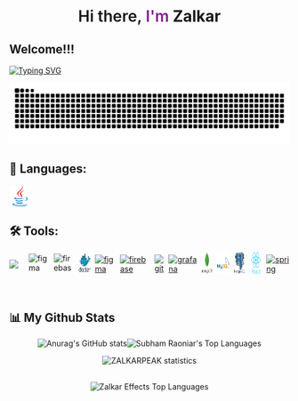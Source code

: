 <h1 align="center"><span style="color: ; font-weight: 600;">Hi there, </span><span style="color: #802290; font-weight: 600;">I'm</span> <link style="color: #FFE15D; font-weight: 00;" href="https://github.com/ZALKARPEAK" target="_blank">Zalkar</link>

## Welcome!!!

<a href="https://git.io/typing-svg"><img src="https://readme-typing-svg.herokuapp.com?font=Fira+Code&size=25&pause=1000&color=7900F7&random=false&width=435&lines=Backend+developer" alt="Typing SVG" /></a>

<div align="center">
    <link href="https://github.com/ZALKARPEAK">
    <img src="https://raw.githubusercontent.com/platane/snk/output/github-contribution-grid-snake-dark.svg"
        alt="snake" /></link>
</div>

## 🚀 Languages:

<p align="left" style="display: flex; align-items: center; gap: 0.5rem;">
    <link href="https://www.java.com" target="_blank" rel="noreferrer" > 
        <img src="https://raw.githubusercontent.com/devicons/devicon/master/icons/java/java-original.svg" alt="java" width="38" height="38"/> 
    </link>
</p>

## 🛠️ Tools:

<p style="display: flex; align-items: center; gap: 0.5rem;">
    <link href="https://github.com/" target="_blank" > 
        <img width="50px" src="https://upload.wikimedia.org/wikipedia/commons/thumb/a/ae/Github-desktop-logo-symbol.svg/768px-Github-desktop-logo-symbol.svg.png"/> 
    </link> 
    <link href="https://www.figma.com/" target="_blank" rel="noreferrer" > 
        <img src="https://www.vectorlogo.zone/logos/figma/figma-icon.svg" alt="figma" width="37" height="37"/> 
    </link>
    <link href="https://www.firebase.com/" target="_blank" rel="noreferrer" > 
        <img src="https://www.vectorlogo.zone/logos/firebase/firebase-icon.svg" alt="firebase" width="37" height="37"/> 
    </link>
<a href="https://www.docker.com/" target="_blank" rel="noreferrer"> <img src="https://raw.githubusercontent.com/devicons/devicon/master/icons/docker/docker-original-wordmark.svg" alt="docker" width="40" height="40"/> </a> <a href="https://www.figma.com/" target="_blank" rel="noreferrer"> <img src="https://www.vectorlogo.zone/logos/figma/figma-icon.svg" alt="figma" width="40" height="40"/> </a> <a href="https://firebase.google.com/" target="_blank" rel="noreferrer"> <img src="https://www.vectorlogo.zone/logos/firebase/firebase-icon.svg" alt="firebase" width="40" height="40"/> </a> <a href="https://git-scm.com/" target="_blank" rel="noreferrer"> <img src="https://www.vectorlogo.zone/logos/git-scm/git-scm-icon.svg" alt="git" width="40" height="40"/> </a> <a href="https://grafana.com" target="_blank" rel="noreferrer"> <img src="https://www.vectorlogo.zone/logos/grafana/grafana-icon.svg" alt="grafana" width="40" height="40"/> </a></a> <a href="https://www.mongodb.com/" target="_blank" rel="noreferrer"> <img src="https://raw.githubusercontent.com/devicons/devicon/master/icons/mongodb/mongodb-original-wordmark.svg" alt="mongodb" width="40" height="40"/> </a> <a href="https://www.mysql.com/" target="_blank" rel="noreferrer"> <img src="https://raw.githubusercontent.com/devicons/devicon/master/icons/mysql/mysql-original-wordmark.svg" alt="mysql" width="40" height="40"/> </a> <a href="https://www.postgresql.org" target="_blank" rel="noreferrer"> <img src="https://raw.githubusercontent.com/devicons/devicon/master/icons/postgresql/postgresql-original-wordmark.svg" alt="postgresql" width="40" height="40"/> </a> <a href="https://reactjs.org/" target="_blank" rel="noreferrer"> <img src="https://raw.githubusercontent.com/devicons/devicon/master/icons/react/react-original-wordmark.svg" alt="react" width="40" height="40"/> </a> <a href="https://spring.io/" target="_blank" rel="noreferrer"> <img src="https://www.vectorlogo.zone/logos/springio/springio-icon.svg" alt="spring" width="40" height="40"/> </a>

</p>

<br/>

## 📊 My Github Stats

<div style="display: flex; justify-content: center; align-items: center;">
    <link href="https://github.com/ZALKARPEAK">
        <img alt="Anurag's GitHub stats" src="https://github-readme-stats.vercel.app/api?username=ZALKARPEAK&show_icons=true&theme=radical&hide_border=true&bg_color=0D1117">
    </link>
    <link href="https://github.com/ZALKARPEAK">
        <img alt="Subham Raoniar's Top Languages" src="https://github-readme-stats.vercel.app/api/top-langs/?username=ZALKARPEAK&langs_count=9&count_private=true&theme=react&hide_border=true&bg_color=0D1117">
    </link>
</div>

<p align="center">
    <link href="https://github.com/ZALKARPEAK">
        <img title="ZALKARPEAK statistics🔥" alt="ZALKARPEAK statistics" src="https://github-readme-streak-stats.herokuapp.com/?user=ZALKARPEAK&theme=black-ice&hide_border=true&stroke=0000&background=0D1117"/>
    </link>
</p>

##

<p align="center">
    <link href="https://github.com/ZALKARPEAK">
        <img alt="Zalkar Effects Top Languages" src="https://github-profile-trophy.vercel.app/?username=ZALKARPEAK&theme=radical"/>
    </link>
</p>
